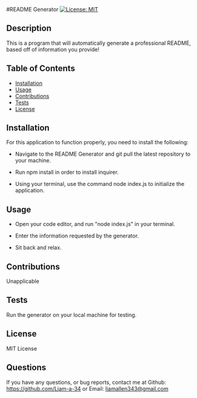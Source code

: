 #README Generator
[![License: MIT](https://img.shields.io/badge/License-MIT-yellow.svg)](https://opensource.org/licenses/MIT)

## Description

This is a program that will automatically generate a professional README, based off of information you provide!

## Table of Contents

- [Installation](#installation)
- [Usage](#usage)
- [Contributions](#contributions)
- [Tests](#tests)
- [License](#license)

## Installation

For this application to function properly, you need to install the following:

* Navigate to the README Generator and git pull the latest repository to your machine.

* Run npm install in order to install inquirer.

* Using your terminal, use the command node index.js to initialize the application.

## Usage

* Open your code editor, and run "node index.js" in your terminal.

* Enter the information requested by the generator.

* Sit back and relax.

## Contributions

Unapplicable

## Tests

Run the generator on your local machine for testing.

## License

MIT License

## Questions

If you have any questions, or bug reports, contact me at Github: https://github.com/Liam-a-34 or Email: liamallen343@gmail.com
